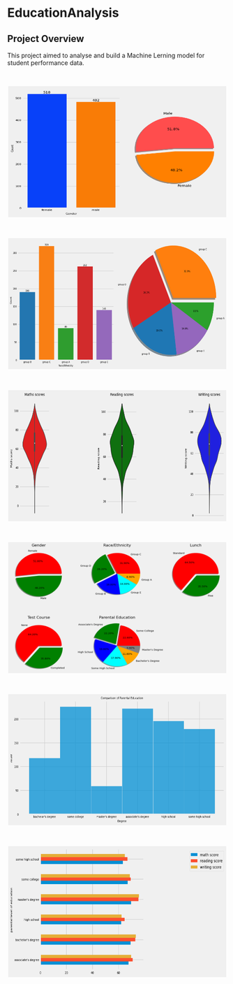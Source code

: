 # EducationAnalysis


## Project Overview
This project aimed to analyse and build a Machine Lerning model for student performance data. 

<p>&nbsp;</p>

<p align="center">
    	<img src="/Images/GenderSplit.png" width="500" height="300">
</p>


<p>&nbsp;</p>

<p align="center">
    	<img src="/Images/Race_EthinicitySplit.png" width="500" height="300">
</p>


<p>&nbsp;</p>

<p align="center">
    	<img src="/Images/ViolinPlots.png" width="500" height="300">
</p>

<p>&nbsp;</p>

<p align="center">
    	<img src="/Images/Pies.png" width="500" height="300">
</p>

<p>&nbsp;</p>

<p align="center">
    	<img src="/Images/CompareParentalEducation.png" width="500" height="300">
</p>


<p>&nbsp;</p>

<p align="center">
    	<img src="/Images/ParentalEducation_StudentPerformance.png" width="500" height="300">
</p>
